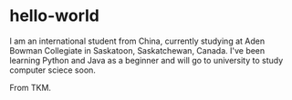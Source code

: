 # hello-world

I am an international student from China, currently studying at Aden Bowman Collegiate in Saskatoon, Saskatchewan, Canada.
I've been learning Python and Java as a beginner and will go to university to study computer sciece soon.

From TKM.
